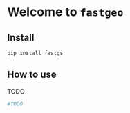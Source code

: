 Welcome to `fastgeo`
================

<!-- WARNING: THIS FILE WAS AUTOGENERATED! DO NOT EDIT! -->

## Install

``` sh
pip install fastgs
```

## How to use

TODO

``` python
#TODO
```
